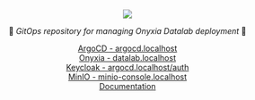 <p align="center">
    <br>
	<img src="https://github.com/InseeFrLab/onyxia-ops/assets/6702424/411301ac-3bbd-4334-97a9-765a5699bb48">
    <p align="center">🐙 <i>GitOps repository for managing Onyxia Datalab deployment</i> 🐙</p>
    <p align="center">
        <a href="https://argocd.localhost">ArgoCD - argocd.localhost</a>
        <br/>
        <a href="https://datalab.localhost/">Onyxia - datalab.localhost</a>
        <br />
        <a href="https://auth.localhost/auth">Keycloak - argocd.localhost/auth</a>
        <br />
        <a href="https://minio-console.localhost">MinIO - minio-console.localhost</a>
        <br />
        <a href="https://docs.onyxia.sh/v/v8/readme/gitops">Documentation</a>
    </p>
</p>


